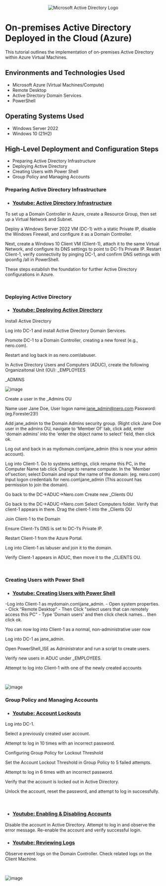 <p align="center">
<img src="https://i.imgur.com/pU5A58S.png" alt="Microsoft Active Directory Logo"/>
</p>

<h1>On-premises Active Directory Deployed in the Cloud (Azure)</h1>
This tutorial outlines the implementation of on-premises Active Directory within Azure Virtual Machines.<br />




<h2>Environments and Technologies Used</h2>

- Microsoft Azure (Virtual Machines/Compute)
- Remote Desktop
- Active Directory Domain Services
- PowerShell

<h2>Operating Systems Used </h2>

- Windows Server 2022
- Windows 10 (21H2)

<h2>High-Level Deployment and Configuration Steps</h2>

-  Preparing Active Directory Infrastructure
-  Deploying Active Directory
-  Creating Users with Power Shell
-  Group Policy and Managing Accounts

<h3>Preparing Active Directory Infrastructure</h3>

- ### [Youtube: Active Directory Infrastructure](https://youtu.be/NdzmEvoZbUU)

<p>

To set up a Domain Controller in Azure, create a Resource Group, then set up a Virtual Network and Subnet. 

Deploy a Windows Server 2022 VM (DC-1) with a static Private IP, disable the Windows Firewall, and configure it as a Domain Controller. 

Next, create a Windows 10 Client VM (Client-1), attach it to the same Virtual Network, and configure its DNS settings to point to DC-1’s Private IP. Restart Client-1, verify connectivity by pinging DC-1, and confirm DNS settings with ipconfig /all in PowerShell. 

These steps establish the foundation for further Active Directory configurations in Azure.


</p>
<br />

<h3>Deploying Active Directory</h3>

- ### [Youtube: Deploying Active Directory](https://youtu.be/K609TSbxmj0)

<p>
Install Active Directory
  
Log into DC-1 and install Active Directory Domain Services.

Promote DC-1 to a Domain Controller, creating a new forest (e.g., nero.com).

Restart and log back in as nero.com\labuser.

In Active Directory Users and Computers (ADUC), create the following Organizaitonal Unit (OU):
_EMPLOYEES

_ADMINS
</p> 

![image](https://github.com/user-attachments/assets/9a8a322b-5d82-4e03-a313-25b8152bbe45)

<p>
Create a user in the _Admins OU 
  
Name user Jane Doe, User logon name:jane_admin@nero.com Password:(eg.Forester23!)

Add jane_admin to the Domain Admins security group. (Right click Jane Doe user in the admins OU, navigate to 'Member Of' tab, click add, 
enter 'domain admins' into the 'enter the object name to select' field, then click ok.

Log out and back in as mydomain.com\jane_admin (this is now your admin account).

Log into Client-1.
Go to systems settings, click rename this PC, in the Computer Name tab click Change to rename computer.
In the 'Member of'section; select Domain and input the name of the domain: (eg. nero.com)
Input logon credentials for nero.com\jane_admin (This account has permission to join the domain).

Go back to the DC->ADUC->Nero.com
Create new _Clients OU

Go back to the DC->ADUC->Nero.com
Select Computers folder. 
Verify that client-1 appears in there.
Drag the client-1 into the _Clients OU


Join Client-1 to the Domain

Ensure Client-1’s DNS is set to DC-1’s Private IP.

Restart Client-1 from the Azure Portal.

Log into Client-1 as labuser and join it to the domain.

Verify Client-1 appears in ADUC, then move it to the _CLIENTS OU. </p>
</br>

<h3>Creating Users with Power Shell</h3>

- ### [Youtube: Creating Users with Power Shell](https://youtu.be/ETuLQhwHp9s)

<p>
-Log into Client-1 as mydomain.com\jane_admin.
- Open system properties.
- Click “Remote Desktop”
- Then Click "select users that can remotely access this PC"
- Type 'Domain users' and then click check names... then click ok.

You can now log into Client-1 as a normal, non-administrative user now
</p>

<p>
Log into DC-1 as jane_admin.

Open PowerShell_ISE as Administrator and run a script to create users.

Verify new users in ADUC under _EMPLOYEES.

Attempt to log into Client-1 with one of the newly created accounts

</p>
<br />

![image](https://github.com/user-attachments/assets/7b5c660e-da04-4b2a-a31b-a85781a5c911)


<h3>Group Policy and Managing Accounts</h3>

- ### [Youtube: Account Lockouts](https://www.youtube.com/watch?v=Exgmu6gjWGI)

<p>
Log into DC-1.

Select a previously created user account.

Attempt to log in 10 times with an incorrect password.

Configuring Group Policy for Lockout Threshold

Set the Account Lockout Threshold in Group Policy to 5 failed attempts.

Attempt to log in 6 times with an incorrect password.

Verify that the account is locked out in Active Directory.

Unlock the account, reset the password, and attempt to log in successfully. </p></br>


- ### [Youtube: Enabling & Disabling Accounts](https://www.youtube.com/watch?v=rrAw88eMW74)

<p> Disable the account in Active Directory.
Attempt to log in and observe the error message.
Re-enable the account and verify successful login.
</p>


- ### [Youtube: Reviewing Logs](https://www.youtube.com/watch?v=Onkr8PGxfp8)

<p> Observe event logs on the Domain Controller.
Check related logs on the Client Machine.</p></br>

![image](https://github.com/user-attachments/assets/03a08c15-81f8-47f6-afb2-f146839dc457)

